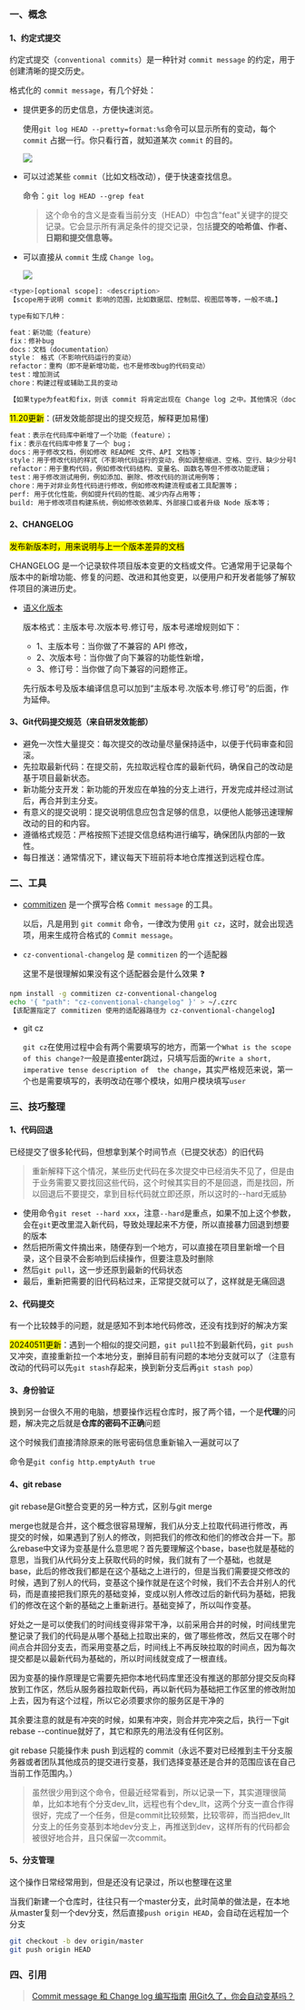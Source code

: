 ### 一、概念

#### 1、约定式提交

约定式提交（`conventional commits`）是一种针对 `commit message` 的约定，用于创建清晰的提交历史。

格式化的 `commit message`，有几个好处：

- 提供更多的历史信息，方便快速浏览。

  使用`git log HEAD --pretty=format:%s`命令可以显示所有的变动，每个 `commit` 占据一行。你只看行首，就知道某次 `commit` 的目的。

  ![ ](/md/git提交规范/1.png)

- 可以过滤某些 `commit`（比如文档改动），便于快速查找信息。

  命令：`git log HEAD --grep feat`

  > 这个命令的含义是查看当前分支（HEAD）中包含"feat"关键字的提交记录。它会显示所有满足条件的提交记录，包括**提交的哈希值、作者、日期和提交信息等。**

- 可以直接从 `commit` 生成 `Change log`。

  ![ ](http://www.ruanyifeng.com/blogimg/asset/2016/bg2016010603.png)

```bash
<type>[optional scope]: <description>
【scope用于说明 commit 影响的范围，比如数据层、控制层、视图层等等，一般不填。】

type有如下几种：

feat：新功能（feature）
fix：修补bug
docs：文档（documentation）
style： 格式（不影响代码运行的变动）
refactor：重构（即不是新增功能，也不是修改bug的代码变动）
test：增加测试
chore：构建过程或辅助工具的变动

【如果type为feat和fix，则该 commit 将肯定出现在 Change log 之中。其他情况（docs、chore、style、refactor、test）建议是不要。】
```

<mark>11.20更新</mark>：(研发效能部提出的提交规范，解释更加易懂)

```bash
feat：表示在代码库中新增了一个功能（feature）；
fix：表示在代码库中修复了一个 bug；
docs：用于修改文档，例如修改 README 文件、API 文档等；
style：用于修改代码的样式（不影响代码运行的变动，例如调整缩进、空格、空行、缺少分号等）；
refactor：用于重构代码，例如修改代码结构、变量名、函数名等但不修改功能逻辑；
test：用于修改测试用例，例如添加、删除、修改代码的测试用例等；
chore：用于对非业务性代码进行修改，例如修改构建流程或者工具配置等；
perf: 用于优化性能，例如提升代码的性能、减少内存占用等；
build: 用于修改项目构建系统，例如修改依赖库、外部接口或者升级 Node 版本等；
```

#### 2、CHANGELOG

<mark>发布新版本时，用来说明与上一个版本差异的文档</mark>

CHANGELOG 是一个记录软件项目版本变更的文档或文件。它通常用于记录每个版本中的新增功能、修复的问题、改进和其他变更，以便用户和开发者能够了解软件项目的演进历史。

- [语义化版本](https://semver.org/lang/zh-CN/)

  版本格式：主版本号.次版本号.修订号，版本号递增规则如下：

  - 1、主版本号：当你做了不兼容的 API 修改，
  - 2、次版本号：当你做了向下兼容的功能性新增，
  - 3、修订号：当你做了向下兼容的问题修正。

  先行版本号及版本编译信息可以加到“主版本号.次版本号.修订号”的后面，作为延伸。

#### 3、Git代码提交规范（来自研发效能部）

- 避免一次性大量提交：每次提交的改动量尽量保持适中，以便于代码审查和回滚。
- 先拉取最新代码：在提交前，先拉取远程仓库的最新代码，确保自己的改动是基于项目最新状态。
- 新功能分支开发：新功能的开发应在单独的分支上进行，开发完成并经过测试后，再合并到主分支。
- 有意义的提交说明：提交说明信息应包含足够的信息，以便他人能够迅速理解改动的目的和内容。
- 遵循格式规范：严格按照下述提交信息结构进行编写，确保团队内部的一致性。
- 每日推送：通常情况下，建议每天下班前将本地仓库推送到远程仓库。

### 二、工具

- [commitizen](https://github.com/commitizen/cz-cli) 是一个撰写合格 `Commit message` 的工具。

  以后，凡是用到 `git commit` 命令，一律改为使用 `git cz`，这时，就会出现选项，用来生成符合格式的 `Commit message`。

- `cz-conventional-changelog` 是 `commitizen` 的一个适配器

  这里不是很理解如果没有这个适配器会是什么效果 ❓

```bash
npm install -g commitizen cz-conventional-changelog
echo '{ "path": "cz-conventional-changelog" }' > ~/.czrc
【该配置指定了 commitizen 使用的适配器路径为 cz-conventional-changelog】
```

- git cz

  `git cz`在使用过程中会有两个需要填写的地方，而第一个`What is the scope of this change?`一般是直接enter跳过，只填写后面的`Write a short, imperative tense description of  the change`，其实严格规范来说，第一个也是需要填写的，表明改动在哪个模块，如用户模块填写`user`

### 三、技巧整理

#### 1、代码回退

已经提交了很多轮代码，但想拿到某个时间节点（已提交状态）的旧代码

> 重新解释下这个情况，某些历史代码在多次提交中已经消失不见了，但是由于业务需要又要找回这些代码，这个时候其实目的不是回退，而是找回，所以回退后不要提交，拿到目标代码就立即还原，所以这时的--hard无威胁

- 使用命令`git reset --hard xxx`，注意`--hard`是重点，如果不加上这个参数，会在`git`更改里混入新代码，导致处理起来不方便，所以直接暴力回退到想要的版本
- 然后把所需文件摘出来，随便存到一个地方，可以直接在项目里新增一个目录，这个目录不会影响到后续操作，但要注意及时删除
- 然后`git pull`，这一步还原到最新的代码状态
- 最后，重新把需要的旧代码粘过来，正常提交就可以了，这样就是无痛回退

#### 2、代码提交

有一个比较棘手的问题，就是感知不到本地代码修改，还没有找到好的解决方案

<mark>20240511更新</mark>：遇到一个相似的提交问题，`git pull`拉不到最新代码，`git push`又冲突，直接重新拉一个本地分支，删掉目前有问题的本地分支就可以了（注意有改动的代码可以先`git stash`存起来，换到新分支后再`git stash pop`）

#### 3、身份验证

换到另一台很久不用的电脑，想要操作远程仓库时，报了两个错，一个是**代理**的问题，解决完之后就是**仓库的密码不正确**问题

这个时候我们直接清除原来的账号密码信息重新输入一遍就可以了

命令是`git config http.emptyAuth true`

#### 4、git rebase

git rebase是Git整合变更的另一种方式，区别与git merge

merge也就是合并，这个概念很容易理解，我们从分支上拉取代码进行修改，再提交的时候，如果遇到了别人的修改，则把我们的修改和他们的修改合并一下。那么rebase中文译为变基是什么意思呢？首先要理解这个base，base也就是基础的意思，当我们从代码分支上获取代码的时候，我们就有了一个基础，也就是base，此后的修改我们都是在这个基础之上进行的，但是当我们需要提交修改的时候，遇到了别人的代码，变基这个操作就是在这个时候，我们不去合并别人的代码，而是直接把我们原先的基础变掉，变成以别人修改过后的新代码为基础，把我们的修改在这个新的基础之上重新进行。基础变掉了，所以叫作变基。

好处之一是可以使我们的时间线变得非常干净，以前采用合并的时候，时间线里完整记录了我们的代码是从哪个基础上拉取出来的，做了哪些修改，然后又在哪个时间点合并回分支去，而采用变基之后，时间线上不再反映拉取的时间点，因为每次提交都是以最新代码为基础的，所以时间线就变成了一根直线。

因为变基的操作原理是它需要先把你本地代码库里还没有推送的那部分提交反向释放到工作区，然后从服务器拉取新代码，再以新代码为基础把工作区里的修改附加上去，因为有这个过程，所以它必须要求你的服务区是干净的

其余要注意的就是有冲突的时候，如果有冲突，则合并完冲突之后，执行一下git rebase --continue就好了，其它和原先的用法没有任何区别。

git rebase 只能操作未 push 到远程的 commit（永远不要对已经推到主干分支服务器或者团队其他成员的提交进行变基，我们选择变基还是合并的范围应该在自己当前工作范围内。）

> 虽然很少用到这个命令，但最近经常看到，所以记录一下，其实道理很简单，比如本地有个分支dev_llt，远程也有个dev_llt，这两个分支一直合作得很好，完成了一个任务，但是commit比较频繁，比较零碎，而当把dev_llt分支上的任务变基到本地dev分支上，再推送到dev，这样所有的代码都会被很好地合并，且只保留一次commit。

#### 5、分支管理

这个操作日常经常用到，但是还没有记录过，所以也整理在这里

当我们新建一个仓库时，往往只有一个master分支，此时简单的做法是，在本地从master复刻一个dev分支，然后直接`push origin HEAD`，会自动在远程加一个分支

```bash
git checkout -b dev origin/master
git push origin HEAD
```

### 四、引用

> [Commit message 和 Change log 编写指南](http://www.ruanyifeng.com/blog/2016/01/commit_message_change_log.html) [用Git久了，你会自动变基吗？](https://juejin.cn/post/7010390848584024101)
